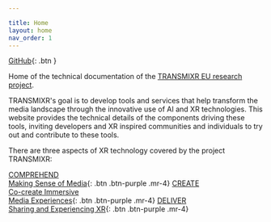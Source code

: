 ```yaml
---

title: Home
layout: home
nav_order: 1
---
```


[GitHub](https://github.com/Transmixr){: .btn }

Home of the technical documentation of the [TRANSMIXR EU research project](https://transmixr.eu/).

TRANSMIXR's goal is to develop tools and services that help transform the media landscape through the innovative use of AI and XR technologies. This website provides the technical details of the components driving these tools, inviting developers and XR inspired communities and individuals to try out and contribute to these tools. 

There are three aspects of XR technology covered by the project TRANSMIXR:

[COMPREHEND<br/>Making Sense of Media](https://transmixr.github.io/comp_mediaselection/){: .btn .btn-purple .mr-4}
[CREATE<br/>Co-create Immersive<br/>Media Experiences](https://transmixr.github.io/comp_creation/){: .btn .btn-purple .mr-4}
[DELIVER<br/>Sharing and Experiencing XR](https://transmixr.github.io/comp_experience/){: .btn .btn-purple .mr-4}


